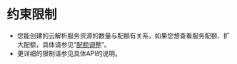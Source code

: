 # 约束限制<a name="dns_api_10004"></a>

-   您能创建的云解析服务资源的数量与配额有关系，如果您想查看服务配额、扩大配额，具体请参见“[配额调整](https://support.huaweicloud.com/usermanual-dns/dns_usermanual_0016.html)”。
-   更详细的限制请参见具体API的说明。

